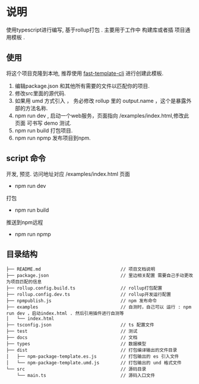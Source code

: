 # 说明

使用typescript进行编写, 基于rollup打包 . 主要用于工作中 构建库或者插 项目通用模板 .

## 使用

将这个项目克隆到本地, 推荐使用 [fast-template-cli](https://www.npmjs.com/package/fast-template-cli) 进行创建此模板.  

1. 编辑package.json 和其他所有需要的文件以匹配你的项目.  
2. 修改src里面的源代码.
3. 如果用 umd 方式引入 ， 务必修改 rollup 里的 output.name ，这个是暴露外部的方法名称.
4. npm run dev , 启动一个web服务，页面指向 /examples/index.html,修改此页面 可书写 demo 测试.
5. npm run build 打包项目.
6. npm run npmp 发布项目到npm.

## script 命令

开发, 预览. 访问地址对应 /examples/index.html 页面

* npm run dev  

打包

* npm run build

推送到npm远程

* npm run npmp

## 目录结构

```code
├── README.md                              // 项目文档说明
├── package.json                           // 里边相关配置 需要自己手动更改为项目匹配的信息
├── rollup.config.build.ts                 // rollup打包配置
├── rollup.config.dev.ts                   // rollup开发运行配置
├── npmpublish.js                          // npm 发布命令
├── examples                               // 自测时，自己可以 运行 : npm run dev ，启动index.html . 然后引用插件进行自测等
│   └── index.html
├── tsconfig.json                          // ts 配置文件
├── test                                   // 测试
├── docs                                   // 文档
├── types                                  // 数据模型
├── dist                                   // 打包编译输出的文件目录
│   ├── npm-package-template.es.js         // 打包输出的 es 引入文件
│   └── npm-package-template.umd.js        // 打包输出的 und 格式文件
└── src                                    // 源码目录
	└── main.ts                            // 源码入口文件
```
